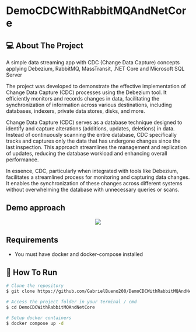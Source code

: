 # DemoCDCWithRabbitMQAndNetCore

## 💻 About The Project

A simple data streaming app with CDC (Change Data Capture) concepts applying Debezium, RabbitMQ, MassTransit, .NET Core and Microsoft SQL Server

The project was developed to demonstrate the effective implementation of Change Data Capture (CDC) processes using the Debezium tool. It efficiently monitors and records changes in data, facilitating the synchronization of information across various destinations, including databases, indexers, private data stores, disks, and more.

Change Data Capture (CDC) serves as a database technique designed to identify and capture alterations (additions, updates, deletions) in data. Instead of continuously scanning the entire database, CDC specifically tracks and captures only the data that has undergone changes since the last inspection. This approach streamlines the management and replication of updates, reducing the database workload and enhancing overall performance.

In essence, CDC, particularly when integrated with tools like Debezium, facilitates a streamlined process for monitoring and capturing data changes. It enables the synchronization of these changes across different systems without overwhelming the database with unnecessary queries or scans.

## Demo approach
<center>
  <img src="https://github.com/GabrielBueno200/DemoCDCWithRabbitMQAndNetCore/assets/56837996/f77c3c86-466b-498f-9fea-286af8de7f29" />
</center>

## Requirements
- You must have docker and docker-compose installed 

## 🚀 How To Run

```bash
# Clone the repository
$ git clone https://github.com/GabrielBueno200/DemoCDCWithRabbitMQAndNetCore.git

# Access the project folder in your terminal / cmd
$ cd DemoCDCWithRabbitMQAndNetCore

# Setup docker containers
$ docker compose up -d
```


